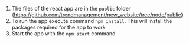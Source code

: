 ﻿1. The files of the react app are in the ```public``` folder (https://github.com/trendmanagement/new_website/tree/node/public) 
2. To run the app execute command ```npm install```. This will install the packages required for the app to work 
3. Start the app with the ```npm start``` command
